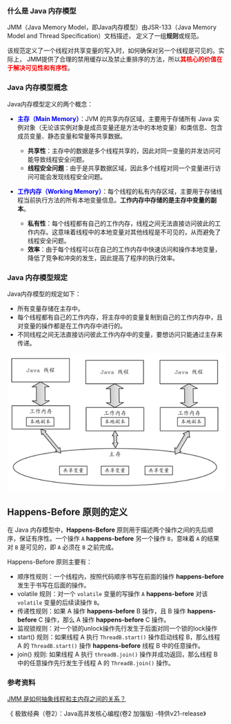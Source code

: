 ### 什么是 Java 内存模型

JMM（Java Memory Model，即Java内存模型）由JSR-133（Java Memory Model and Thread Specification）文档描述， 定义了一组**规则**或规范。

该规范定义了一个线程对共享变量的写入时，如何确保对另一个线程是可见的。实际上， JMM提供了合理的禁用缓存以及禁止重排序的方法，所以<font color ="red">**其核心的价值在于解决可见性和有序性**</font>。



### Java 内存模型概念

Java内存模型定义的两个概念：

- <font color="blue">**主存（Main Memory）**</font>：JVM 的共享内存区域，主要用于存储所有 Java 实例对象（无论该实例对象是成员变量还是方法中的本地变量）和类信息、包含成员变量、静态变量和常量等共享数据。

  - **共享性**：主存中的数据是多个线程共享的，因此对同一变量的并发访问可能导致线程安全问题。
  - **线程安全问题**：由于是共享数据区域，因此多个线程对同一个变量进行访问可能会发现线程安全问题。

- <font color="blue">**工作内存（Working Memory）**</font>：每个线程的私有内存区域，主要用于存储线程当前执行方法的所有本地变量信息。**工作内存中存储的是主存中变量的副本**。

  - **私有性**：每个线程都有自己的工作内存，线程之间无法直接访问彼此的工作内存。这意味着线程中的本地变量对其他线程是不可见的，从而避免了线程安全问题。
  - **效率**：由于每个线程可以在自己的工作内存中快速访问和操作本地变量，降低了竞争和冲突的发生，因此提高了程序的执行效率。

  

### Java 内存模型规定

Java内存模型的规定如下： 

- 所有变量存储在主存中。 
- 每个线程都有自己的工作内存，将主存中的变量复制到自己的工作内存中，且对变量的操作都是在工作内存中进行的。
- 不同线程之间无法直接访问彼此工作内存中的变量，要想访问只能通过主存来传递。

![image-20240807160015980](images/image-20240807160015980.png)





## Happens-Before 原则的定义

在 Java 内存模型中，**Happens-Before** 原则用于描述两个操作之间的先后顺序，保证有序性。一个操作 `A` **happens-before** 另一个操作 `B`，意味着 `A` 的结果对 `B` 是可见的，即 `A` 必须在 `B` 之前完成。

Happens-Before 原则主要有：

- 顺序性规则：一个线程内，按照代码顺序书写在前面的操作 **happens-before**  发生于书写在后面的操作。
- volatile 规则：对一个 `volatile` 变量的写操作 `A` **happens-before** 对该 `volatile` 变量的后续读操作 `B`。
- 传递性规则：如果  A 操作 **happens-before**  B 操作，且 B 操作 **happens-before**  C 操作，那么 A 操作 **happens-before**   C 操作。
- 监视锁规则：对一个锁的unlock操作先行发生于后面对同一个锁的lock操作
- start() 规则：如果线程 A 执行 `ThreadB.start()` 操作启动线程 B，那么线程 A 的 `ThreadB.start()` 操作 **happens-before**  线程 B 中的任意操作。
- join() 规则:  如果线程 A 执行 `threadB.join()` 操作并成功返回，那么线程 B 中的任意操作先行发生于线程 A 的 `ThreadB.join()` 操作。

  





### 参考资料

[JMM 是如何抽象线程和主内存之间的关系？](https://javaguide.cn/java/concurrent/jmm.html#jmm-是如何抽象线程和主内存之间的关系)

《 极致经典（卷2）：Java高并发核心编程(卷2 加强版) -特供v21-release》